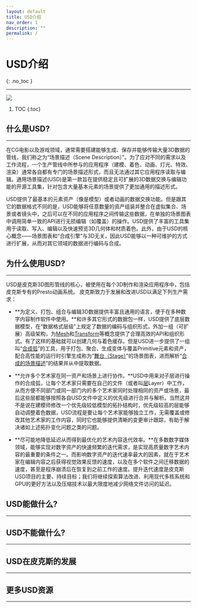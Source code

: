 ```yaml
---
layout: default
title: USD介绍
nav_order: 1
description: ""
permalink: /
---
```


# USD介绍
{: .no_toc }

---
![](https://graphics.pixar.com/usd/docs/attachments/340328893/553309696.jpg)

1. TOC
{:toc}

## 什么是USD?
---
在CG电影以及游戏领域，通常需要搭建能够生成、保存并能够传输大量3D数据的管线，我们称之为“场景描述（Scene Description）”。为了应对不同的需求以及工作流程，一个生产管线中所参与的应用程序（建模、着色、动画、灯光、特效、渲染）通常各自都有专门的场景描述形式，而且无法通过其它应用程序读取与编辑。通用场景描述(USD)是第一款旨在提供稳定且可扩展的3D数据交换与编辑功能的开源工具集，针对包含大量基本元素的场景提供了更加通用的描述形式。

USD提供了最基本的元素资产（像是模型）或者动画的数据交换功能。但是跟其它的数据格式不同的是，USD能够将任意数量的资产组装并整合在虚拟集合、场景或者镜头中，之后可以在不同的应用程序之间传输这些数据，在单独的场景图表中调用简单一致的API进行无损编辑（如覆盖）的操作。USD提供了丰富的工具集用于读取、写入、编辑以及快速预览3D几何体和材质着色。此外，由于USD的核心概念——场景图表和“合成引擎”与3D无关，因此USD能够以一种可维护的方式进行扩展，从而对其它领域的数据进行编码与合成。

## 为什么使用USD?
---
USD是皮克斯3D图形管线的核心，被使用在每个3D制作和渲染应用程序中，包括皮克斯专有的Presto动画系统。
皮克斯致力于发展和改进USD以满足下列生产需求：
- **为定义、打包、组合与编辑3D数据提供丰富且通用的语言，便于在多种数字内容制作软件中使用。**和许多其它形式的数据包一样，USD提供了底层数据模型，在“数据格式层级”上规定了数据的编码与组织形式，外加一组（可扩展）高级架构，为[Mesh](https://graphics.pixar.com/usd/docs/api/class_usd_geom_mesh.html#details)和[Transform](https://graphics.pixar.com/usd/docs/api/class_usd_geom_xformable.html#details)等概念提供了合理高效的API和组织形式。有了这样的基础就可以创建几何与着色缓存。但是USD进一步提供了一组叫“[合成弧](https://graphics.pixar.com/usd/docs/USD-Glossary.html#USDGlossary-CompositionArcs)”的工具，用于打包、聚合、生成变体与覆盖Primitive元素和资产，配合高性能的运行时引擎生成称为“[舞台（Stage）](https://graphics.pixar.com/usd/docs/USD-Glossary.html#USDGlossary-Composition)”的场景图表，进而解析“[合成的场景描述](https://graphics.pixar.com/usd/docs/USD-Glossary.html#USDGlossary-Composition)”的结果并从中提取数据。

- **允许多个艺术家在同一资产和场景上进行协作。**USD中用来对子层进行操作的合成弧，让每个艺术家只需要在自己的文件（或者叫[层](https://graphics.pixar.com/usd/docs/USD-Glossary.html#USDGlossary-Layer)Layer）中工作，从而方便不同部门或同一部门内的多个艺术家同时处理相同的资产或场景，最后这些层都能够按照各自USD文件中定义的优先级进行合并与解析。当然这并不是说在建模师修改一个优先级较低模型的拓扑结构时，优先级较高的层能够自动调整着色数据，USD流程是要让每个艺术家能够独立工作，无需覆盖或修改其他艺术家的工作内容，同时它也能够提供清晰的变更审计跟踪，有助于解决诸如上述拓扑变化问题之类的问题。

- **尽可能地降低延迟从而得到最优化的艺术内容迭代效率。**在多数数字媒体领域，能够实现对数字资产的快速频繁的迭代需求，是实现高质量数字艺术内容的最重要的条件之一。而影响数字资产的迭代速率最大的因素，就在于艺术家在编辑内容之后获得视觉效果反馈的速度，以及在多个软件之间迁移数据的速度，甚至是程序崩溃后在恢复到之前工作的速度。提升迭代速度是皮克斯USD项目的主要、持续目标；我们将继续探索算法改进、利用现代多核系统和GPU的更好方法以及压缩技术以最大限度地减少网络文件访问的延迟。

## USD能做什么?
---

## USD不能做什么?
---

## USD在皮克斯的发展
---

## 更多USD资源
---

